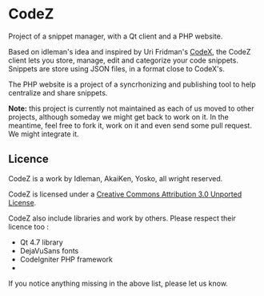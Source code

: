 CodeZ
=====

Project of a snippet manager, with a Qt client and a PHP website.

Based on idleman's idea and inspired by Uri Fridman's [CodeX](http://blog.idleman.fr/?p=1367), the CodeZ client
lets you store, manage, edit and categorize your code snippets.
Snippets are store using JSON files, in a format close to CodeX's.

The PHP website is a project of a syncrhonizing and publishing tool to help centralize and share snippets.

**Note:** this project is currently not maintained as each of us moved to other projects, although someday we might
get back to work on it.
In the meantime, feel free to fork it, work on it and even send some pull request. We might integrate it.

## Licence

CodeZ is a work by Idleman, AkaiKen, Yosko, all wright reserved.

CodeZ is licensed under a [Creative Commons Attribution 3.0 Unported License](http://creativecommons.org/licenses/by/3.0/).

CodeZ also include libraries and work by others. Please respect their licence too :
* Qt 4.7 library
* DejaVuSans fonts
* CodeIgniter PHP framework
* 
If you notice anything missing in the above list, please let us know.
